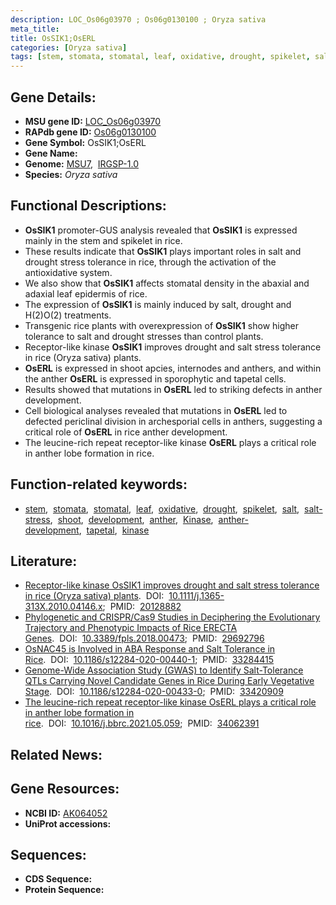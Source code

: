 ```yaml
---
description: LOC_Os06g03970 ; Os06g0130100 ; Oryza sativa
meta_title:
title: OsSIK1;OsERL
categories: [Oryza sativa]
tags: [stem, stomata, stomatal, leaf, oxidative, drought, spikelet, salt, salt stress, shoot, development, anther, Kinase, anther development, tapetal, kinase]
---
```


## Gene Details:
- **MSU gene ID:** [LOC_Os06g03970](http://rice.uga.edu/cgi-bin/ORF_infopage.cgi?orf=LOC_Os06g03970)  
- **RAPdb gene ID:** [Os06g0130100](https://rapdb.dna.affrc.go.jp/locus/?name=Os06g0130100)  
- **Gene Symbol:** OsSIK1;OsERL
- **Gene Name:**
- **Genome:**  [MSU7](http://rice.uga.edu/),&nbsp;&nbsp;[IRGSP-1.0](https://rapdb.dna.affrc.go.jp/download/irgsp1.html)
- **Species:** *Oryza sativa*

## Functional Descriptions:
   - **OsSIK1** promoter-GUS analysis revealed that **OsSIK1** is expressed mainly in the stem and spikelet in rice.
   - These results indicate that **OsSIK1** plays important roles in salt and drought stress tolerance in rice, through the activation of the antioxidative system.
   - We also show that **OsSIK1** affects stomatal density in the abaxial and adaxial leaf epidermis of rice.
   - The expression of **OsSIK1** is mainly induced by salt, drought and H(2)O(2) treatments.
   - Transgenic rice plants with overexpression of **OsSIK1** show higher tolerance to salt and drought stresses than control plants.
   - Receptor-like kinase **OsSIK1** improves drought and salt stress tolerance in rice (Oryza sativa) plants.
   - **OsERL** is expressed in shoot apcies, internodes and anthers, and within the anther **OsERL** is expressed in sporophytic and tapetal cells.
   - Results showed that mutations in **OsERL** led to striking defects in anther development.
   - Cell biological analyses revealed that mutations in **OsERL** led to defected periclinal division in archesporial cells in anthers, suggesting a critical role of **OsERL** in rice anther development.
   - The leucine-rich repeat receptor-like kinase **OsERL** plays a critical role in anther lobe formation in rice.

## Function-related keywords:
   - [stem](/tags/stem/),&nbsp;&nbsp;[stomata](/tags/stomata/),&nbsp;&nbsp;[stomatal](/tags/stomatal/),&nbsp;&nbsp;[leaf](/tags/leaf/),&nbsp;&nbsp;[oxidative](/tags/oxidative/),&nbsp;&nbsp;[drought](/tags/drought/),&nbsp;&nbsp;[spikelet](/tags/spikelet/),&nbsp;&nbsp;[salt](/tags/salt/),&nbsp;&nbsp;[salt-stress](/tags/salt-stress/),&nbsp;&nbsp;[shoot](/tags/shoot/),&nbsp;&nbsp;[development](/tags/development/),&nbsp;&nbsp;[anther](/tags/anther/),&nbsp;&nbsp;[Kinase](/tags/Kinase/),&nbsp;&nbsp;[anther-development](/tags/anther-development/),&nbsp;&nbsp;[tapetal](/tags/tapetal/),&nbsp;&nbsp;[kinase](/tags/kinase/)

## Literature:
   - [Receptor-like kinase OsSIK1 improves drought and salt stress tolerance in rice (Oryza sativa) plants](https://www.doi.org/10.1111/j.1365-313X.2010.04146.x).&nbsp;&nbsp;DOI:&nbsp;&nbsp;[10.1111/j.1365-313X.2010.04146.x](https://www.doi.org/10.1111/j.1365-313X.2010.04146.x);&nbsp;&nbsp;PMID:&nbsp;&nbsp;[20128882](https://pubmed.ncbi.nlm.nih.gov/20128882/)
   - [Phylogenetic and CRISPR/Cas9 Studies in Deciphering the Evolutionary Trajectory and Phenotypic Impacts of Rice ERECTA Genes](https://www.doi.org/10.3389/fpls.2018.00473).&nbsp;&nbsp;DOI:&nbsp;&nbsp;[10.3389/fpls.2018.00473](https://www.doi.org/10.3389/fpls.2018.00473);&nbsp;&nbsp;PMID:&nbsp;&nbsp;[29692796](https://pubmed.ncbi.nlm.nih.gov/29692796/)
   - [OsNAC45 is Involved in ABA Response and Salt Tolerance in Rice](https://www.doi.org/10.1186/s12284-020-00440-1).&nbsp;&nbsp;DOI:&nbsp;&nbsp;[10.1186/s12284-020-00440-1](https://www.doi.org/10.1186/s12284-020-00440-1);&nbsp;&nbsp;PMID:&nbsp;&nbsp;[33284415](https://pubmed.ncbi.nlm.nih.gov/33284415/)
   - [Genome-Wide Association Study (GWAS) to Identify Salt-Tolerance QTLs Carrying Novel Candidate Genes in Rice During Early Vegetative Stage](https://www.doi.org/10.1186/s12284-020-00433-0).&nbsp;&nbsp;DOI:&nbsp;&nbsp;[10.1186/s12284-020-00433-0](https://www.doi.org/10.1186/s12284-020-00433-0);&nbsp;&nbsp;PMID:&nbsp;&nbsp;[33420909](https://pubmed.ncbi.nlm.nih.gov/33420909/)
   - [The leucine-rich repeat receptor-like kinase OsERL plays a critical role in anther lobe formation in rice](https://www.doi.org/10.1016/j.bbrc.2021.05.059).&nbsp;&nbsp;DOI:&nbsp;&nbsp;[10.1016/j.bbrc.2021.05.059](https://www.doi.org/10.1016/j.bbrc.2021.05.059);&nbsp;&nbsp;PMID:&nbsp;&nbsp;[34062391](https://pubmed.ncbi.nlm.nih.gov/34062391/)

## Related News:

## Gene Resources:
- **NCBI ID:**  [AK064052](http://www.ncbi.nlm.nih.gov/nuccore/AK064052)
- **UniProt accessions:** [](https://www.uniprot.org/uniprotkb//entry)

## Sequences:
- **CDS Sequence:**
- **Protein Sequence:**
